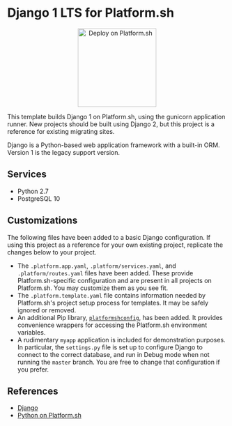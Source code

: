# Django 1 LTS for Platform.sh

<p align="center">
<a href="https://console.platform.sh/projects/create-project?template=https://raw.githubusercontent.com/platformsh/template-builder/master/templates/django1/.platform.template.yaml&utm_content=django1&utm_source=github&utm_medium=button&utm_campaign=deploy_on_platform">
    <img src="https://platform.sh/images/deploy/lg-blue.svg" alt="Deploy on Platform.sh" width="180px" />
</a>
</p>

This template builds Django 1 on Platform.sh, using the gunicorn application runner.  New projects should be built using Django 2, but this project is a reference for existing migrating sites.

Django is a Python-based web application framework with a built-in ORM.  Version 1 is the legacy support version.

## Services

* Python 2.7
* PostgreSQL 10

## Customizations

The following files have been added to a basic Django configuration.  If using this project as a reference for your own existing project, replicate the changes below to your project.

* The `.platform.app.yaml`, `.platform/services.yaml`, and `.platform/routes.yaml` files have been added.  These provide Platform.sh-specific configuration and are present in all projects on Platform.sh.  You may customize them as you see fit.
* The `.platform.template.yaml` file contains information needed by Platform.sh's project setup process for templates.  It may be safely ignored or removed.
* An additional Pip library, [`platformshconfig`](https://github.com/platformsh/config-reader-python), has been added.  It provides convenience wrappers for accessing the Platform.sh environment variables.
* A rudimentary `myapp` application is included for demonstration purposes.  In particular, the `settings.py` file is set up to configure Django to connect to the correct database, and run in Debug mode when not running the `master` branch.  You are free to change that configuration if you prefer.

## References

* [Django](https://www.djangoproject.com/)
* [Python on Platform.sh](https://docs.platform.sh/languages/python.html)
